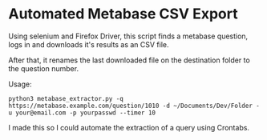# Automated Metabase CSV Export 

Using selenium and Firefox Driver, this script finds a metabase question, logs in and downloads it's results as an CSV file. 

After that, it renames the last downloaded file on the destination folder to the question number.

Usage:

    python3 metabase_extractor.py -q https://metabase.example.com/question/1010 -d ~/Documents/Dev/Folder -u your@email.com -p yourpasswd --timer 10  

I made this so I could automate the extraction of a query using Crontabs.